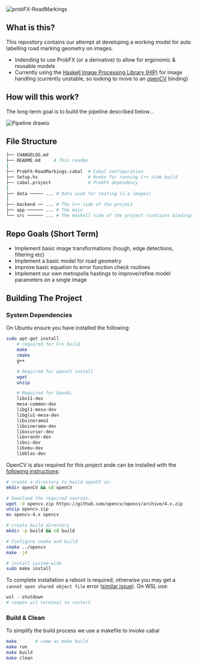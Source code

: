 ![probFX-RoadMarkings](https://user-images.githubusercontent.com/44177991/196529156-eb616529-baff-4b82-b078-9d083787d3cf.png)

## What is this?
This repository contains our attempt at developing a working model for auto labelling road marking geometry on images.
- Indending to use ProbFX (or a derivative) to allow for ergonomic & reusable models
- Currently using the [Haskell Image Processing Library (HIP)](https://github.com/lehins/hip) for image handling (currently unstable, so looking to move to an [openCV](https://opencv.org/) binding)

## How will this work?
The long-term goal is to build the pipeline described below...

![Pipeline drawio](https://user-images.githubusercontent.com/44177991/196551636-ffc268d2-25db-4bad-8f2f-d19663754dfd.png)


## File Structure
```bash
├── CHANGELOG.md
├── README.md     # This readme
|
├── ProbFX-RoadMarkings.cabal  # Cabal configuration
├── Setup.hs                   # Hooks for running C++ side build
├── cabal.project              # ProbFX dependency
|
├── data ───── ... # Data used for testing (i.e images)
|
├── backend ── ... # The C++ side of the project
├── app ────── ... # The main 
└── src ────── ... # The Haskell side of the project (contains bindings, logic)
```

## Repo Goals (Short Term)
- Implement basic image transformations (hough, edge detections, filtering etc)
- Implement a basic model for road geometry
- Improve basic equation to error function check routines
- Implement our own metropolis hastings to improve/refine model parameters on a single image


## Building The Project
### System Dependencies
On Ubuntu ensure you have installed the following:
```bash
sudo apt-get install 
    # required for C++ build
    make
    cmake
    g++ 

    # Required for openCV install
    wget 
    unzip 

    # Required for OpenGL
    libx11-dev 
    mesa-common-dev 
    libgl1-mesa-dev 
    libglu1-mesa-dev 
    libxinerama1 
    libxinerama-dev 
    libxcursor-dev 
    libxrandr-dev 
    libxi-dev 
    libxmu-dev 
    libblas-dev
```
OpenCV is also required for this project ande can be installed with the [following instructions](https://docs.opencv.org/4.x/d7/d9f/tutorial_linux_install.html#tutorial_linux_install_detailed_basic_download):
```bash
# create a directory to build openCV in:
mkdir openCV && cd openCV

# Download the required sources:
wget -O opencv.zip https://github.com/opencv/opencv/archive/4.x.zip
unzip opencv.zip
mv opencv-4.x opencv

# create build directory
mkdir -p build && cd build

# Configure cmake and build
cmake ../opencv
make -j4

# install system-wide
sudo make install
```
To complete installation a reboot is required, otherwise you may get a `cannot open shared object file` error ([similar issue](https://stackoverflow.com/questions/12335848/opencv-program-compile-error-libopencv-core-so-2-4-cannot-open-shared-object-f)). On WSL use:
```powershell
wsl --shutdown
# reopen wsl terminal to restart
```

### Build & Clean
To simplify the build process we use a makefile to invoke cabal
```bash
make       # same as make build
make run
make build
make clean
```
